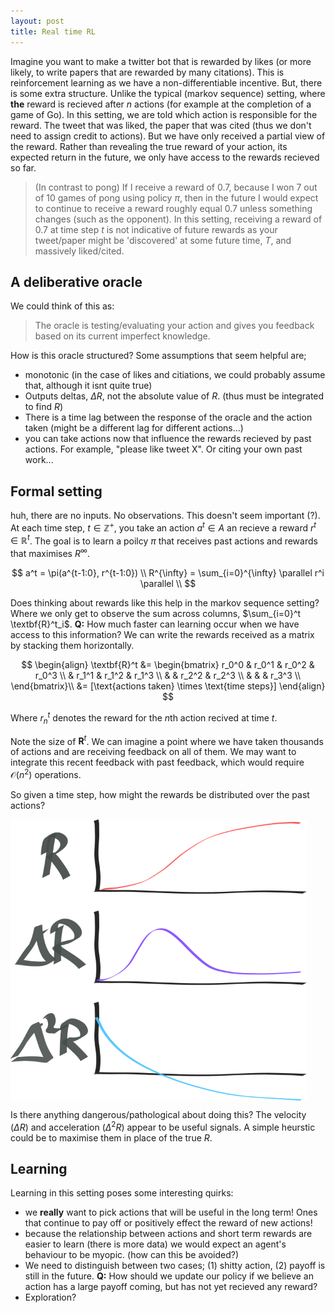 ```yaml
---
layout: post
title: Real time RL
---
```


Imagine you want to make a twitter bot that is rewarded by likes (or more likely, to write papers that are rewarded by many citations). This is reinforcement learning as we have a non-differentiable incentive. But, there is some extra structure. Unlike the typical (markov sequence) setting, where __the__ reward is recieved after $n$ actions (for example at the completion of a game of Go). In this setting, we are told which action is responsible for the reward. The tweet that was liked, the paper that was cited (thus we don't need to assign credit to actions). But we have only received a partial view of the reward. Rather than revealing the true reward of your action, its expected return in the future, we only have access to the rewards recieved so far.

> (In contrast to pong) If I receive a reward of 0.7, because I won 7 out of 10 games of pong using policy $\pi$, then in the future I would expect to continue to receive a reward roughly equal 0.7 unless something changes (such as the opponent).
In this setting, receiving a reward of 0.7 at time step $t$ is not indicative of future rewards as your tweet/paper might be 'discovered' at some future time, $T$, and massively liked/cited.

## A deliberative oracle

We could think of this as:

> The oracle is testing/evaluating your action and gives you feedback based on its current imperfect knowledge.

How is this oracle structured? Some assumptions that seem helpful are;

- monotonic (in the case of likes and citiations, we could probably assume that, although it isnt quite true)
- Outputs deltas, $\Delta R$, not the absolute value of $R$. (thus must be integrated to find $R$)
- There is a time lag between the response of the oracle and the action taken (might be a different lag for different actions...)
- you can take actions now that influence the rewards recieved by past actions. For example, "please like tweet X". Or citing your own past work...

## Formal setting

<side>huh, there are no inputs. No observations. This doesn't seem important (?).</side>
At each time step, $t \in \mathbb Z^+$, you take an action $a^t \in A$ an recieve a reward $r^t \in \mathbb R^t$. The goal is to learn a poilcy $\pi$ that receives past actions and rewards that maximises $R^{\infty}$.

$$
a^t = \pi(a^{t-1:0}, r^{t-1:0}) \\
R^{\infty} = \sum_{i=0}^{\infty} \parallel r^i \parallel \\
$$

<side>Does thinking about rewards like this help in the markov sequence setting? Where we only get to observe the sum across columns, $\sum_{i=0}^t \textbf{R}^t_i$. $\textbf{Q:}$ How much faster can learning occur when we have access to this information?</side>
We can write the rewards received as a matrix by stacking them horizontally.

$$
\begin{align}
\textbf{R}^t &= \begin{bmatrix}
r_0^0 & r_0^1 & r_0^2 & r_0^3 \\
 & r_1^1 & r_1^2 & r_1^3 \\
 &  & r_2^2 & r_2^3 \\
 &  &  & r_3^3 \\
\end{bmatrix}\\
&= [\text{actions taken} \times \text{time steps}]
\end{align}
$$


Where $r^t_n$ denotes the reward for the $n$th action recived at time $t$.


Note the size of $\textbf{R}^t$. We can imagine a point where we have taken thousands of actions and are receiving feedback on all of them. We may want to integrate this recent feedback with past feedback, which would require $\mathcal O(n^2)$ operations.

So given a time step, how might the rewards be distributed over the past actions?

<img src="../images/real-time-R.png" height="450x" align="middle">

<side>Is there anything dangerous/pathological about doing this?</side>
The velocity ($\Delta R$) and acceleration ($\Delta^2 R$) appear to be useful signals. A simple heurstic could be to maximise them in place of the true $R$.

## Learning

Learning in this setting poses some interesting quirks:

- we __really__ want to pick actions that will be useful in the long term! Ones that continue to pay off or positively effect the reward of new actions!
- because the relationship between actions and short term rewards are easier to learn (there is more data) we would expect an agent's behaviour to be myopic. (how can this be avoided?)
- We need to distinguish between two cases; (1) shitty action, (2) payoff is still in the future. $\textbf{Q:}$ How should we update our policy if we believe an action has a large payoff coming, but has not yet recieved any reward?
- Exploration?
